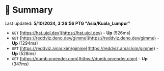 # 📖 Summary
Last updated: **5/10/2024, 3:26:56 PTG "Asia/Kuala_Lumpur"**

- `GET` [https://hst.ujol.dev](https://hst.ujol.dev) - **Up** (526ms)
- `GET` [https://reddviz.deno.dev/gimme](https://reddviz.deno.dev/gimme) - **Up** (1294ms)
- `GET` [https://reddviz.amar.kim/gimme](https://reddviz.amar.kim/gimme) - **Up** (528ms)
- `GET` [https://dumb.onrender.com](https://dumb.onrender.com) - **Up** (347ms)
